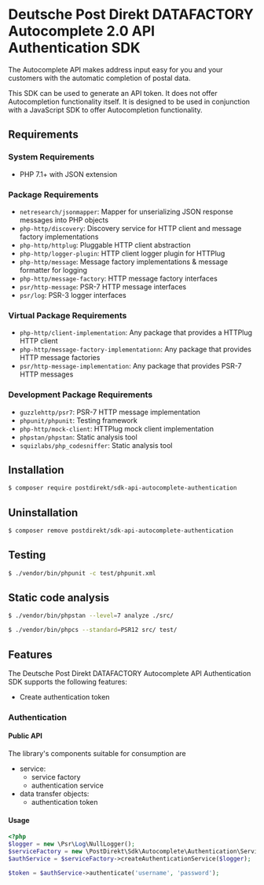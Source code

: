 # Deutsche Post Direkt DATAFACTORY Autocomplete 2.0 API Authentication SDK

The Autocomplete API makes address input easy for you and your customers with the automatic completion of postal data.

This SDK can be used to generate an API token. It does not offer Autocompletion functionality itself.
It is designed to be used in conjunction with a JavaScript SDK to offer Autocompletion functionality.

## Requirements

### System Requirements

- PHP 7.1+ with JSON extension

### Package Requirements

- `netresearch/jsonmapper`: Mapper for unserializing JSON response messages into PHP objects
- `php-http/discovery`: Discovery service for HTTP client and message factory implementations
- `php-http/httplug`: Pluggable HTTP client abstraction
- `php-http/logger-plugin`: HTTP client logger plugin for HTTPlug
- `php-http/message`: Message factory implementations & message formatter for logging
- `php-http/message-factory`: HTTP message factory interfaces
- `psr/http-message`: PSR-7 HTTP message interfaces
- `psr/log`: PSR-3 logger interfaces

### Virtual Package Requirements

- `php-http/client-implementation`: Any package that provides a HTTPlug HTTP client
- `php-http/message-factory-implementationn`: Any package that provides HTTP message factories
- `psr/http-message-implementation`: Any package that provides PSR-7 HTTP messages

### Development Package Requirements

- `guzzlehttp/psr7`: PSR-7 HTTP message implementation
- `phpunit/phpunit`: Testing framework
- `php-http/mock-client`: HTTPlug mock client implementation
- `phpstan/phpstan`: Static analysis tool
- `squizlabs/php_codesniffer`: Static analysis tool

## Installation

```bash
$ composer require postdirekt/sdk-api-autocomplete-authentication
```

## Uninstallation

```bash
$ composer remove postdirekt/sdk-api-autocomplete-authentication
```

## Testing

```bash
$ ./vendor/bin/phpunit -c test/phpunit.xml
```

## Static code analysis

```bash
$ ./vendor/bin/phpstan --level=7 analyze ./src/
```

```bash
$ ./vendor/bin/phpcs --standard=PSR12 src/ test/
```

## Features

The Deutsche Post Direkt DATAFACTORY Autocomplete API Authentication SDK supports the following features:

* Create authentication token

### Authentication

#### Public API

The library's components suitable for consumption are

* service:
  * service factory
  * authentication service
* data transfer objects:
  * authentication token

#### Usage

```php
<?php
$logger = new \Psr\Log\NullLogger();
$serviceFactory = new \PostDirekt\Sdk\Autocomplete\Authentication\Service\ServiceFactory();
$authService = $serviceFactory->createAuthenticationService($logger);

$token = $authService->authenticate('username', 'password');
```
